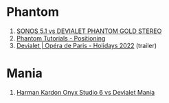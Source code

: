 # Phantom
1. [SONOS 5.1 vs DEVIALET PHANTOM GOLD STEREO](https://www.youtube.com/watch?v=W9PVwa8-Q7E)
2. [Phantom Tutorials - Positioning](https://www.youtube.com/watch?v=PxTPySvQBLo)
3. [Devialet | Opéra de Paris - Holidays 2022](https://www.youtube.com/watch?v=e4l_qVWjmIo) (trailer)

# Mania
1. [Harman Kardon Onyx Studio 6 vs Devialet Mania](https://www.youtube.com/watch?v=xUN9hY0iCF4)